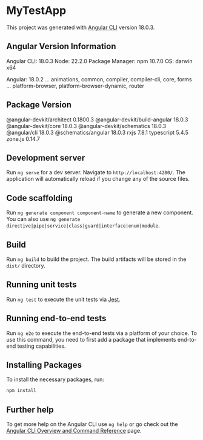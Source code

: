# MyTestApp

This project was generated with [Angular CLI](https://github.com/angular/angular-cli) version 18.0.3.

## Angular Version Information

Angular CLI: 18.0.3
Node: 22.2.0
Package Manager: npm 10.7.0
OS: darwin x64

Angular: 18.0.2
... animations, common, compiler, compiler-cli, core, forms
... platform-browser, platform-browser-dynamic, router

Package                         Version
---------------------------------------------------------
@angular-devkit/architect       0.1800.3
@angular-devkit/build-angular   18.0.3
@angular-devkit/core            18.0.3
@angular-devkit/schematics      18.0.3
@angular/cli                    18.0.3
@schematics/angular             18.0.3
rxjs                            7.8.1
typescript                      5.4.5
zone.js                         0.14.7

## Development server

Run `ng serve` for a dev server. Navigate to `http://localhost:4200/`. The application will automatically reload if you change any of the source files.

## Code scaffolding

Run `ng generate component component-name` to generate a new component. You can also use `ng generate directive|pipe|service|class|guard|interface|enum|module`.

## Build

Run `ng build` to build the project. The build artifacts will be stored in the `dist/` directory.

## Running unit tests

Run `ng test` to execute the unit tests via [Jest](https://jestjs.io).

## Running end-to-end tests

Run `ng e2e` to execute the end-to-end tests via a platform of your choice. To use this command, you need to first add a package that implements end-to-end testing capabilities.

## Installing Packages

To install the necessary packages, run:

```sh
npm install
```

## Further help

To get more help on the Angular CLI use `ng help` or go check out the [Angular CLI Overview and Command Reference](https://angular.io/cli) page.
